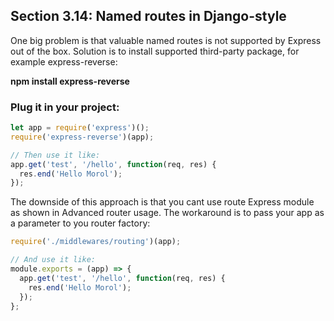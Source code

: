 ## Section 3.14: Named routes in Django-style

One big problem is that valuable named routes is not supported by Express out of the 
box. Solution is to install supported third-party package, for 
example express-reverse:

**npm install express-reverse**


### Plug it in your project:
```js
let app = require('express')();
require('express-reverse')(app);

// Then use it like:
app.get('test', '/hello', function(req, res) {
  res.end('Hello Morol');
});
```

The downside of this approach is that you cant use route Express module as shown in 
Advanced router usage. The workaround is to pass your app as a parameter to you 
router factory:

```js
require('./middlewares/routing')(app);

// And use it like:
module.exports = (app) => {
  app.get('test', '/hello', function(req, res) {
    res.end('Hello Morol');
  });
};
```